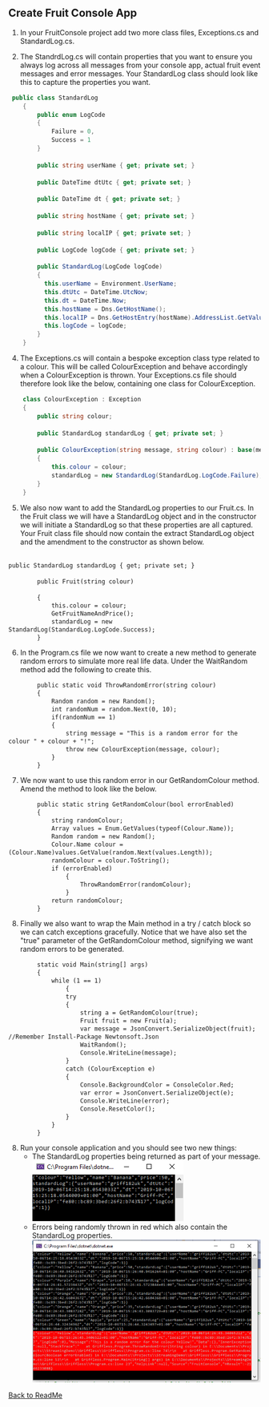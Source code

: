 ## Create Fruit Console App


1. In your FruitConsole project add two more class files, Exceptions.cs and StandardLog.cs.

3. The StandrdLog.cs will contain properties that you want to ensure you always log across all messages from your console app, actual fruit event messages and error messages. Your StandardLog class should look like this to capture the properties you want.

```c#
 public class StandardLog
    {
        public enum LogCode
        {
            Failure = 0,
            Success = 1
        }

        public string userName { get; private set; }

        public DateTime dtUtc { get; private set; }

        public DateTime dt { get; private set; }

        public string hostName { get; private set; }

        public string localIP { get; private set; }

        public LogCode logCode { get; private set; }

        public StandardLog(LogCode logCode)
        {
          this.userName = Environment.UserName;
          this.dtUtc = DateTime.UtcNow;
          this.dt = DateTime.Now;
          this.hostName = Dns.GetHostName();
          this.localIP = Dns.GetHostEntry(hostName).AddressList.GetValue(0).ToString();
          this.logCode = logCode;
        }
    }
```

4. The Exceptions.cs will contain a bespoke exception class type related to a colour. This will be called ColourException and behave accordingly when a ColourException is thrown. Your Exceptions.cs file should therefore look like the below, containing one class for ColourException.

```c#
    class ColourException : Exception
    {
        public string colour;

        public StandardLog standardLog { get; private set; }

        public ColourException(string message, string colour) : base(message)
        {
            this.colour = colour;
            standardLog = new StandardLog(StandardLog.LogCode.Failure);
        }
    }
``` 

5. We also now want to add the StandardLog properties to our Fruit.cs. In the Fruit class we will have a StandardLog object and in the constructor we will initiate a StandardLog so that these properties are all captured. Your Fruit class file should now contain the extract StandardLog object and the amendment to the constructor as shown below. 

```
        
public StandardLog standardLog { get; private set; }

        public Fruit(string colour)

        {
            this.colour = colour;
            GetFruitNameAndPrice();
            standardLog = new StandardLog(StandardLog.LogCode.Success);
        }
```

6. In the Program.cs file we now want to create a new method to generate random errors to simulate more real life data. Under the WaitRandom method add the following to create this.

```
        public static void ThrowRandomError(string colour)
        {
            Random random = new Random();
            int randomNum = random.Next(0, 10);
            if(randomNum == 1)
            {
                string message = "This is a random error for the colour " + colour + "!";
                throw new ColourException(message, colour);
            }
        }
```

7. We now want to use this random error in our GetRandomColour method. Amend the method to look like the below.

```
        public static string GetRandomColour(bool errorEnabled)
        {
            string randomColour;
            Array values = Enum.GetValues(typeof(Colour.Name));
            Random random = new Random();
            Colour.Name colour = (Colour.Name)values.GetValue(random.Next(values.Length));
            randomColour = colour.ToString();
            if (errorEnabled)
                {
                    ThrowRandomError(randomColour);
                }
            return randomColour;
        }
```

8. Finally we also want to wrap the Main method in a try / catch block so we can catch exceptions gracefully. Notice that we have also set the "true" parameter of the GetRandomColour method, signifying we want random errors to be generated. 

```
        static void Main(string[] args)
        {
            while (1 == 1)
                {
                try
                {
                    string a = GetRandomColour(true);
                    Fruit fruit = new Fruit(a);
                    var message = JsonConvert.SerializeObject(fruit);                 //Remember Install-Package Newtonsoft.Json
                    WaitRandom();
                    Console.WriteLine(message);
                }
                catch (ColourException e)
                {
                    Console.BackgroundColor = ConsoleColor.Red;
                    var error = JsonConvert.SerializeObject(e);
                    Console.WriteLine(error);
                    Console.ResetColor();
                }
            }
        }
```

8. Run your console application and you should see two new things:
   * The StandardLog properties being returned as part of your message.
   ![StandardLog](Images/StandardLog.PNG)
   * Errors being randomly thrown in red which also contain the StandardLog properties.  
   ![ErrorLog](Images/ErrorLog.PNG)

[Back to ReadMe](../../ReadMe.md)



